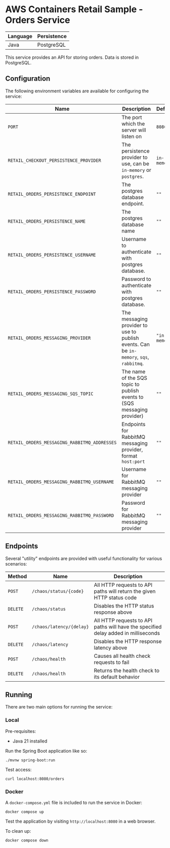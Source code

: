 # AWS Containers Retail Sample - Orders Service

| Language | Persistence |
| -------- | ----------- |
| Java     | PostgreSQL  |

This service provides an API for storing orders. Data is stored in PostgreSQL.

## Configuration

The following environment variables are available for configuring the service:

| Name                                          | Description                                                                             | Default       |
| --------------------------------------------- | --------------------------------------------------------------------------------------- | ------------- |
| `PORT`                                        | The port which the server will listen on                                                | `8080`        |
| `RETAIL_CHECKOUT_PERSISTENCE_PROVIDER`        | The persistence provider to use, can be `in-memory` or `postgres`.                      | `in-memory`   |
| `RETAIL_ORDERS_PERSISTENCE_ENDPOINT` | The postgres database endpoint.                                                         | `""`          |
| `RETAIL_ORDERS_PERSISTENCE_NAME`     | The postgres database name                                                              | `""`          |
| `RETAIL_ORDERS_PERSISTENCE_USERNAME` | Username to authenticate with postgres database.                                        | `""`          |
| `RETAIL_ORDERS_PERSISTENCE_PASSWORD` | Password to authenticate with postgres database.                                        | `""`          |
| `RETAIL_ORDERS_MESSAGING_PROVIDER`            | The messaging provider to use to publish events. Can be `in-memory`, `sqs`, `rabbitmq`. | `"in-memory"` |
| `RETAIL_ORDERS_MESSAGING_SQS_TOPIC`           | The name of the SQS topic to publish events to (SQS messaging provider)                 | `""`          |
| `RETAIL_ORDERS_MESSAGING_RABBITMQ_ADDRESSES`  | Endpoints for RabbitMQ messaging provider, format `host:port`                           | `""`          |
| `RETAIL_ORDERS_MESSAGING_RABBITMQ_USERNAME`   | Username for RabbitMQ messaging provider                                                | `""`          |
| `RETAIL_ORDERS_MESSAGING_RABBITMQ_PASSWORD`   | Password for RabbitMQ messaging provider                                                | `""`          |

## Endpoints

Several "utility" endpoints are provided with useful functionality for various scenarios:

| Method   | Name                     | Description                                                                        |
| -------- | ------------------------ | ---------------------------------------------------------------------------------- |
| `POST`   | `/chaos/status/{code}`   | All HTTP requests to API paths will return the given HTTP status code              |
| `DELETE` | `/chaos/status`          | Disables the HTTP status response above                                            |
| `POST`   | `/chaos/latency/{delay}` | All HTTP requests to API paths will have the specified delay added in milliseconds |
| `DELETE` | `/chaos/latency`         | Disables the HTTP response latency above                                           |
| `POST`   | `/chaos/health`          | Causes all health check requests to fail                                           |
| `DELETE` | `/chaos/health`          | Returns the health check to its default behavior                                   |

## Running

There are two main options for running the service:

### Local

Pre-requisites:

- Java 21 installed

Run the Spring Boot application like so:

```
./mvnw spring-boot:run
```

Test access:

```
curl localhost:8080/orders
```

### Docker

A `docker-compose.yml` file is included to run the service in Docker:

```
docker compose up
```

Test the application by visiting `http://localhost:8080` in a web browser.

To clean up:

```
docker compose down
```
